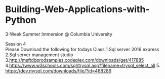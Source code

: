 # Building-Web-Applications-with-Python
3-Week Summer Immersion @ Columbia University

Session 4  
Please Download the following for todays Class
1.Sql server 2016 express
2.Sql server management studio
3.http://msftdbprodsamples.codeplex.com/downloads/get/417885
4.https://www.w3schools.com/sql/trysql.asp?filename=trysql_select_all
5. https://dev.mysql.com/downloads/file/?id=468289
